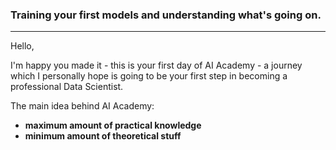 ### Training your first models and understanding what's going on.
---

Hello,

I'm happy you made it - this is your first day of AI Academy - a journey which I personally hope is going to be your first step in becoming a professional Data Scientist.

The main idea behind AI Academy:

* **maximum amount of practical knowledge**
* **minimum amount of theoretical stuff**